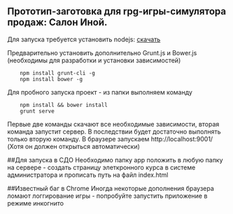 ## Прототип-заготовка для rpg-игры-симулятора продаж: Салон Иной.

Для запуска требуется установить nodejs: [скачать](http://nodejs.org/)

Предварительно установить дополнительно Grunt.js и Bower.js (необходимы для разработки и установки зависимостей)

        npm install grunt-cli -g
        npm install bower -g

Для пробного запуска проект - из папки выполняем команду
        
        npm install && bower install
        grunt serve

Первые две команды скачают все необходимые зависимости, вторая команда запустит сервер. В последствии будет достаточно выполнять только вторую команду.
В браузере запускаем http://localhost:9001/ (Хотя он должен открыться автоматически)

##Для запуска в СДО
Необходимо папку app положить в любую папку на сервере - создать страницу элеткронного курса в системе администратора и прописать путь на файл index.html

##Известный баг в Chrome
Иногда некоторые дополнения браузера ломают логгирование игры - попробуйте запустить приложение в режиме инкогнито

